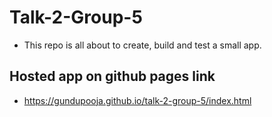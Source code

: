 # Talk-2-Group-5
- This repo is all about to create, build and test a small app.

## Hosted app on github pages link
 - https://gundupooja.github.io/talk-2-group-5/index.html
 
 
 

 
